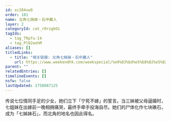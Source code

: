 ```yaml
---
id: xc284vw9
order: 181
name: 北角七姊妹・石中藏人
layer: 2
categoryId: cat_r0rzgkOi
tagIds:
  - tag_TRpfu-I4
  - tag_Pl02eehM
aliases: []
titledLinks:
  - title: "相关链接: 北角七姊妹・石中藏人"
    url: https://www.weekendhk.com/weekspecial/%e9%83%bd%e5%b8%82%e5%82%b3%e8%aa%aa-%e5%8c%97%e8%a7%92-%e7%8c%9b%e9%ac%bc-%e6%95%85%e4%ba%8b-%e4%b8%83%e5%a7%8a%e5%a6%b9-js01-cc-1270056/
parent: ""
relatedEntries: []
timelineEvents: []
nsfw: false
lastUpdated: 1758087125
---
```


传说七位情同手足的少女，她们立下「宁死不嫁」的誓言。当三妹被父母逼婚时，七姐妹在出嫁前一晚相拥痛哭，最终手牵手投海自尽。她们的尸体化作七块礁石，成为「七姊妹石」，而北角的地名也因此得名。
